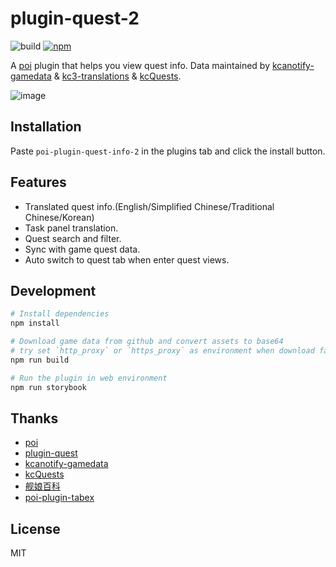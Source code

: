 # plugin-quest-2

![build](https://github.com/lawvs/poi-plugin-quest-2/workflows/Build/badge.svg)
[![npm](https://img.shields.io/npm/v/poi-plugin-quest-info-2)](https://www.npmjs.com/package/poi-plugin-quest-info-2)

A [poi](https://github.com/poooi/poi) plugin that helps you view quest info. Data maintained by [kcanotify-gamedata](https://github.com/antest1/kcanotify-gamedata) & [kc3-translations](https://github.com/KC3Kai/kc3-translations) & [kcQuests](https://github.com/kcwikizh/kcQuests).

![image](https://user-images.githubusercontent.com/18554747/143771661-00965277-5c45-454d-b4f0-57083ec3065d.png)

## Installation

Paste `poi-plugin-quest-info-2` in the plugins tab and click the install button.

## Features

- Translated quest info.(English/Simplified Chinese/Traditional Chinese/Korean)
- Task panel translation.
- Quest search and filter.
- Sync with game quest data.
- Auto switch to quest tab when enter quest views.

## Development

```sh
# Install dependencies
npm install

# Download game data from github and convert assets to base64
# try set `http_proxy` or `https_proxy` as environment when download fail
npm run build

# Run the plugin in web environment
npm run storybook
```

## Thanks

- [poi](https://github.com/poooi/poi)
- [plugin-quest](https://github.com/poooi/plugin-quest)
- [kcanotify-gamedata](https://github.com/antest1/kcanotify-gamedata)
- [kcQuests](https://github.com/kcwikizh/kcQuests)
- [舰娘百科](https://zh.kcwiki.cn/wiki/%E8%88%B0%E5%A8%98%E7%99%BE%E7%A7%91)
- [poi-plugin-tabex](https://github.com/momocow/poi-plugin-tabex)

## License

MIT
